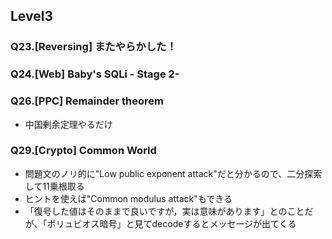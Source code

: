 ## Level3
### Q23.[Reversing] またやらかした！


### Q24.[Web] Baby's SQLi - Stage 2-


### Q26.[PPC] Remainder theorem
* 中国剰余定理やるだけ


### Q29.[Crypto] Common World
* 問題文のノリ的に"Low public exponent attack"だと分かるので、二分探索して11乗根取る
* ヒントを使えば"Common modulus attack"もできる
* 「復号した値はそのままで良いですが，実は意味があります」とのことだが、「ポリュビオス暗号」と見てdecodeするとメッセージが出てくる